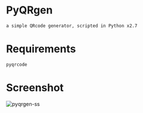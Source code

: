 # PyQRgen
    a simple QRcode generator, scripted in Python x2.7
# Requirements
    pyqrcode
# Screenshot
![pyqrgen-ss](https://user-images.githubusercontent.com/38325426/53953035-922efd00-40fc-11e9-8533-a84951efa85e.jpg)
